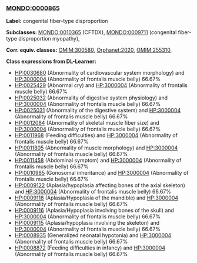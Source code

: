 
### [MONDO:0000865](http://purl.obolibrary.org/obo/MONDO_0000865)
**Label:** congenital fiber-type disproportion

**Subclasses:** [MONDO:0010365](http://purl.obolibrary.org/obo/MONDO_0010365) (CFTDX), [MONDO:0009711](http://purl.obolibrary.org/obo/MONDO_0009711) (congenital fiber-type disproportion myopathy), 

**Corr. equiv. classes:** [OMIM:300580](http://purl.obolibrary.org/obo/OMIM_300580), [Orphanet:2020](http://www.orpha.net/ORDO/Orphanet_2020), [OMIM:255310](http://purl.obolibrary.org/obo/OMIM_255310), 

**Class expressions from DL-Learner:**

- [HP:0030680](http://purl.obolibrary.org/obo/HP_0030680) (Abnormality of cardiovascular system morphology) and [HP:3000004](http://purl.obolibrary.org/obo/HP_3000004) (Abnormality of frontalis muscle belly) 66.67%
- [HP:0025429](http://purl.obolibrary.org/obo/HP_0025429) (Abnormal cry) and [HP:3000004](http://purl.obolibrary.org/obo/HP_3000004) (Abnormality of frontalis muscle belly) 66.67%
- [HP:0025032](http://purl.obolibrary.org/obo/HP_0025032) (Abnormality of digestive system physiology) and [HP:3000004](http://purl.obolibrary.org/obo/HP_3000004) (Abnormality of frontalis muscle belly) 66.67%
- [HP:0025031](http://purl.obolibrary.org/obo/HP_0025031) (Abnormality of the digestive system) and [HP:3000004](http://purl.obolibrary.org/obo/HP_3000004) (Abnormality of frontalis muscle belly) 66.67%
- [HP:0012084](http://purl.obolibrary.org/obo/HP_0012084) (Abnormality of skeletal muscle fiber size) and [HP:3000004](http://purl.obolibrary.org/obo/HP_3000004) (Abnormality of frontalis muscle belly) 66.67%
- [HP:0011968](http://purl.obolibrary.org/obo/HP_0011968) (Feeding difficulties) and [HP:3000004](http://purl.obolibrary.org/obo/HP_3000004) (Abnormality of frontalis muscle belly) 66.67%
- [HP:0011805](http://purl.obolibrary.org/obo/HP_0011805) (Abnormality of muscle morphology) and [HP:3000004](http://purl.obolibrary.org/obo/HP_3000004) (Abnormality of frontalis muscle belly) 66.67%
- [HP:0011458](http://purl.obolibrary.org/obo/HP_0011458) (Abdominal symptom) and [HP:3000004](http://purl.obolibrary.org/obo/HP_3000004) (Abnormality of frontalis muscle belly) 66.67%
- [HP:0010985](http://purl.obolibrary.org/obo/HP_0010985) (Gonosomal inheritance) and [HP:3000004](http://purl.obolibrary.org/obo/HP_3000004) (Abnormality of frontalis muscle belly) 66.67%
- [HP:0009122](http://purl.obolibrary.org/obo/HP_0009122) (Aplasia/hypoplasia affecting bones of the axial skeleton) and [HP:3000004](http://purl.obolibrary.org/obo/HP_3000004) (Abnormality of frontalis muscle belly) 66.67%
- [HP:0009118](http://purl.obolibrary.org/obo/HP_0009118) (Aplasia/Hypoplasia of the mandible) and [HP:3000004](http://purl.obolibrary.org/obo/HP_3000004) (Abnormality of frontalis muscle belly) 66.67%
- [HP:0009116](http://purl.obolibrary.org/obo/HP_0009116) (Aplasia/Hypoplasia involving bones of the skull) and [HP:3000004](http://purl.obolibrary.org/obo/HP_3000004) (Abnormality of frontalis muscle belly) 66.67%
- [HP:0009115](http://purl.obolibrary.org/obo/HP_0009115) (Aplasia/hypoplasia involving the skeleton) and [HP:3000004](http://purl.obolibrary.org/obo/HP_3000004) (Abnormality of frontalis muscle belly) 66.67%
- [HP:0008935](http://purl.obolibrary.org/obo/HP_0008935) (Generalized neonatal hypotonia) and [HP:3000004](http://purl.obolibrary.org/obo/HP_3000004) (Abnormality of frontalis muscle belly) 66.67%
- [HP:0008872](http://purl.obolibrary.org/obo/HP_0008872) (Feeding difficulties in infancy) and [HP:3000004](http://purl.obolibrary.org/obo/HP_3000004) (Abnormality of frontalis muscle belly) 66.67%


